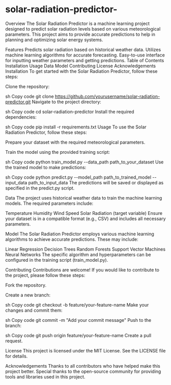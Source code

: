 # solar-radiation-predictor-

Overview
The Solar Radiation Predictor is a machine learning project designed to predict solar radiation levels based on various meteorological parameters. This project aims to provide accurate predictions to help in planning and optimizing solar energy systems.

Features
Predicts solar radiation based on historical weather data.
Utilizes machine learning algorithms for accurate forecasting.
Easy-to-use interface for inputting weather parameters and getting predictions.
Table of Contents
Installation
Usage
Data
Model
Contributing
License
Acknowledgements
Installation
To get started with the Solar Radiation Predictor, follow these steps:

Clone the repository:

sh
Copy code
git clone https://github.com/yourusername/solar-radiation-predictor.git
Navigate to the project directory:

sh
Copy code
cd solar-radiation-predictor
Install the required dependencies:

sh
Copy code
pip install -r requirements.txt
Usage
To use the Solar Radiation Predictor, follow these steps:

Prepare your dataset with the required meteorological parameters.

Train the model using the provided training script:

sh
Copy code
python train_model.py --data_path path_to_your_dataset
Use the trained model to make predictions:

sh
Copy code
python predict.py --model_path path_to_trained_model --input_data path_to_input_data
The predictions will be saved or displayed as specified in the predict.py script.

Data
The project uses historical weather data to train the machine learning models. The required parameters include:

Temperature
Humidity
Wind Speed
Solar Radiation (target variable)
Ensure your dataset is in a compatible format (e.g., CSV) and includes all necessary parameters.

Model
The Solar Radiation Predictor employs various machine learning algorithms to achieve accurate predictions. These may include:

Linear Regression
Decision Trees
Random Forests
Support Vector Machines
Neural Networks
The specific algorithm and hyperparameters can be configured in the training script (train_model.py).

Contributing
Contributions are welcome! If you would like to contribute to the project, please follow these steps:

Fork the repository.

Create a new branch:

sh
Copy code
git checkout -b feature/your-feature-name
Make your changes and commit them:

sh
Copy code
git commit -m "Add your commit message"
Push to the branch:

sh
Copy code
git push origin feature/your-feature-name
Create a pull request.

License
This project is licensed under the MIT License. See the LICENSE file for details.

Acknowledgements
Thanks to all contributors who have helped make this project better.
Special thanks to the open-source community for providing tools and libraries used in this project.
